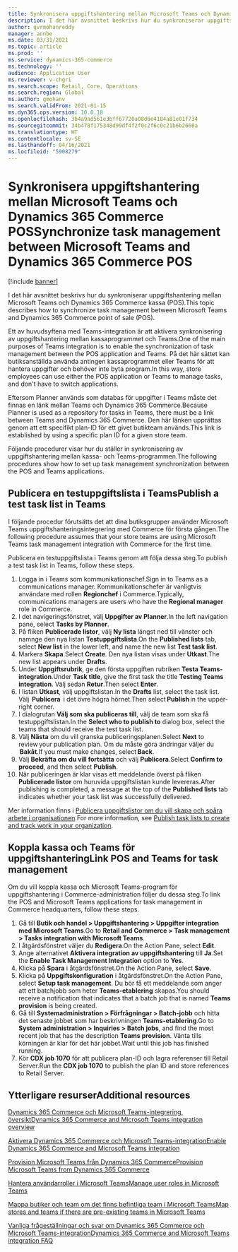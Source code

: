 ```yaml
---
title: Synkronisera uppgiftshantering mellan Microsoft Teams och Dynamics 365 Commerce POS
description: I det här avsnittet beskrivs hur du synkroniserar uppgiftshantering mellan Microsoft Teams och Dynamics 365 Commerce kassa (POS).
author: gvrmohanreddy
manager: annbe
ms.date: 03/31/2021
ms.topic: article
ms.prod: ''
ms.service: dynamics-365-commerce
ms.technology: ''
audience: Application User
ms.reviewer: v-chgri
ms.search.scope: Retail, Core, Operations
ms.search.region: Global
ms.author: gmohanv
ms.search.validFrom: 2021-01-15
ms.dyn365.ops.version: 10.0.18
ms.openlocfilehash: 3b4a9ad561e3bff67720a08d6e4184a81e01f734
ms.sourcegitcommit: 34b478f175348d99df4f2f0c2f6c0c21b6b2660a
ms.translationtype: HT
ms.contentlocale: sv-SE
ms.lasthandoff: 04/16/2021
ms.locfileid: "5908279"
---
```

# <a name="synchronize-task-management-between-microsoft-teams-and-dynamics-365-commerce-pos"></a><span data-ttu-id="b9769-103">Synkronisera uppgiftshantering mellan Microsoft Teams och Dynamics 365 Commerce POS</span><span class="sxs-lookup"><span data-stu-id="b9769-103">Synchronize task management between Microsoft Teams and Dynamics 365 Commerce POS</span></span>

[!include [banner](includes/banner.md)]

<span data-ttu-id="b9769-104">I det här avsnittet beskrivs hur du synkroniserar uppgiftshantering mellan Microsoft Teams och Dynamics 365 Commerce kassa (POS).</span><span class="sxs-lookup"><span data-stu-id="b9769-104">This topic describes how to synchronize task management between Microsoft Teams and Dynamics 365 Commerce point of sale (POS).</span></span>

<span data-ttu-id="b9769-105">Ett av huvudsyftena med Teams-integration är att aktivera synkronisering av uppgiftshantering mellan kassaprogrammet och Teams.</span><span class="sxs-lookup"><span data-stu-id="b9769-105">One of the main purposes of Teams integration is to enable the synchronization of task management between the POS application and Teams.</span></span> <span data-ttu-id="b9769-106">På det här sättet kan butiksanställda använda antingen kassaprogrammet eller Teams för att hantera uppgifter och behöver inte byta program.</span><span class="sxs-lookup"><span data-stu-id="b9769-106">In this way, store employees can use either the POS application or Teams to manage tasks, and don't have to switch applications.</span></span>

<span data-ttu-id="b9769-107">Eftersom Planner används som databas för uppgifter i Teams måste det finnas en länk mellan Teams och Dynamics 365 Commerce.</span><span class="sxs-lookup"><span data-stu-id="b9769-107">Because Planner is used as a repository for tasks in Teams, there must be a link between Teams and Dynamics 365 Commerce.</span></span> <span data-ttu-id="b9769-108">Den här länken upprättas genom att ett specifikt plan-ID för ett givet butikteam används.</span><span class="sxs-lookup"><span data-stu-id="b9769-108">This link is established by using a specific plan ID for a given store team.</span></span>

<span data-ttu-id="b9769-109">Följande procedurer visar hur du ställer in synkronisering av uppgiftshantering mellan kassa- och Teams-programmen.</span><span class="sxs-lookup"><span data-stu-id="b9769-109">The following procedures show how to set up task management synchronization between the POS and Teams applications.</span></span>

## <a name="publish-a-test-task-list-in-teams"></a><span data-ttu-id="b9769-110">Publicera en testuppgiftslista i Teams</span><span class="sxs-lookup"><span data-stu-id="b9769-110">Publish a test task list in Teams</span></span>

<span data-ttu-id="b9769-111">I följande procedur förutsätts det att dina butiksgrupper använder Microsoft Teams uppgiftshanteringsintegrering med Commerce för första gången.</span><span class="sxs-lookup"><span data-stu-id="b9769-111">The following procedure assumes that your store teams are using Microsoft Teams task management integration with Commerce for the first time.</span></span>

<span data-ttu-id="b9769-112">Publicera en testuppgiftslista i Teams genom att följa dessa steg.</span><span class="sxs-lookup"><span data-stu-id="b9769-112">To publish a test task list in Teams, follow these steps.</span></span>

1. <span data-ttu-id="b9769-113">Logga in i Teams som kommunikationschef.</span><span class="sxs-lookup"><span data-stu-id="b9769-113">Sign in to Teams as a communications manager.</span></span> <span data-ttu-id="b9769-114">Kommunikationschefer är vanligtvis användare med rollen **Regionchef** i Commerce.</span><span class="sxs-lookup"><span data-stu-id="b9769-114">Typically, communications managers are users who have the **Regional manager** role in Commerce.</span></span>
1. <span data-ttu-id="b9769-115">I det navigeringsfönstret, välj **Uppgifter av Planner**.</span><span class="sxs-lookup"><span data-stu-id="b9769-115">In the left navigation pane, select **Tasks by Planner**.</span></span>
1. <span data-ttu-id="b9769-116">På fliken **Publicerade listor**, välj **Ny lista** längst ned till vänster och namnge den nya listan **Testuppgiftslista**.</span><span class="sxs-lookup"><span data-stu-id="b9769-116">On the **Published lists** tab, select **New list** in the lower left, and name the new list **Test task list**.</span></span>
1. <span data-ttu-id="b9769-117">Markera **Skapa**.</span><span class="sxs-lookup"><span data-stu-id="b9769-117">Select **Create**.</span></span> <span data-ttu-id="b9769-118">Den nya listan visas under **Utkast**.</span><span class="sxs-lookup"><span data-stu-id="b9769-118">The new list appears under **Drafts**.</span></span>
1. <span data-ttu-id="b9769-119">Under **Uppgiftsrubrik**, ge den första uppgiften rubriken **Testa Teams-integration**.</span><span class="sxs-lookup"><span data-stu-id="b9769-119">Under **Task title**, give the first task the title **Testing Teams integration**.</span></span> <span data-ttu-id="b9769-120">Välj sedan **Retur**.</span><span class="sxs-lookup"><span data-stu-id="b9769-120">Then select **Enter**.</span></span>
1. <span data-ttu-id="b9769-121">I listan **Utkast**, välj uppgiftslistan.</span><span class="sxs-lookup"><span data-stu-id="b9769-121">In the **Drafts** list, select the task list.</span></span> <span data-ttu-id="b9769-122">Välj  **Publicera**  i det övre högra hörnet.</span><span class="sxs-lookup"><span data-stu-id="b9769-122">Then select **Publish** in the upper-right corner.</span></span>
1. <span data-ttu-id="b9769-123">I dialogrutan **Välj som ska publiceras till**, välj de team som ska få testuppgiftslistan.</span><span class="sxs-lookup"><span data-stu-id="b9769-123">In the **Select who to publish to** dialog box, select the teams that should receive the test task list.</span></span>
1. <span data-ttu-id="b9769-124">Välj **Nästa** om du vill granska publiceringsplanen.</span><span class="sxs-lookup"><span data-stu-id="b9769-124">Select **Next** to review your publication plan.</span></span> <span data-ttu-id="b9769-125">Om du måste göra ändringar väljer du  **Bakåt**.</span><span class="sxs-lookup"><span data-stu-id="b9769-125">If you must make changes, select **Back**.</span></span> 
1. <span data-ttu-id="b9769-126">Välj **Bekräfta om du vill fortsätta** och välj **Publicera**.</span><span class="sxs-lookup"><span data-stu-id="b9769-126">Select **Confirm to proceed**, and then select **Publish**.</span></span>
1. <span data-ttu-id="b9769-127">När publiceringen är klar visas ett meddelande överst på fliken **Publicerade listor** om huruvida uppgiftslistan kunde levereras.</span><span class="sxs-lookup"><span data-stu-id="b9769-127">After publishing is completed, a message at the top of the **Published lists** tab indicates whether your task list was successfully delivered.</span></span>

<span data-ttu-id="b9769-128">Mer information finns i [Publicera uppgiftslistor om du vill skapa och spåra arbete i organisationen](https://support.microsoft.com/office/publish-task-lists-to-create-and-track-work-in-your-organization-095409b3-f5af-40aa-9f9e-339b54e705df).</span><span class="sxs-lookup"><span data-stu-id="b9769-128">For more information, see [Publish task lists to create and track work in your organization](https://support.microsoft.com/office/publish-task-lists-to-create-and-track-work-in-your-organization-095409b3-f5af-40aa-9f9e-339b54e705df).</span></span>

## <a name="link-pos-and-teams-for-task-management"></a><span data-ttu-id="b9769-129">Koppla kassa och Teams för uppgiftshantering</span><span class="sxs-lookup"><span data-stu-id="b9769-129">Link POS and Teams for task management</span></span>

<span data-ttu-id="b9769-130">Om du vill koppla kassa och Microsoft Teams-program för uppgiftshantering i Commerce-administration följer du dessa steg.</span><span class="sxs-lookup"><span data-stu-id="b9769-130">To link the POS and Microsoft Teams applications for task management in Commerce headquarters, follow these steps.</span></span>

1. <span data-ttu-id="b9769-131">Gå till **Butik och handel \> Uppgiftshantering \> Uppgifter integration med Microsoft Teams**.</span><span class="sxs-lookup"><span data-stu-id="b9769-131">Go to **Retail and Commerce \> Task management \> Tasks integration with Microsoft Teams**.</span></span>
1. <span data-ttu-id="b9769-132">I åtgärdsfönstret väljer du **Redigera**.</span><span class="sxs-lookup"><span data-stu-id="b9769-132">On the Action Pane, select **Edit**.</span></span>
1. <span data-ttu-id="b9769-133">Ange alternativet **Aktivera integration av uppgiftshantering** till **Ja**.</span><span class="sxs-lookup"><span data-stu-id="b9769-133">Set the **Enable Task Management Integration** option to **Yes**.</span></span>
1. <span data-ttu-id="b9769-134">Klicka på **Spara** i åtgärdsfönstret.</span><span class="sxs-lookup"><span data-stu-id="b9769-134">On the Action Pane, select **Save**.</span></span>
1. <span data-ttu-id="b9769-135">Klicka på **Uppgiftskonfiguration** i åtgärdsfönstret.</span><span class="sxs-lookup"><span data-stu-id="b9769-135">On the Action Pane, select **Setup task management**.</span></span> <span data-ttu-id="b9769-136">Du bör få ett meddelande som anger att ett batchjobb som heter **Teams-etablering** skapas.</span><span class="sxs-lookup"><span data-stu-id="b9769-136">You should receive a notification that indicates that a batch job that is named **Teams provision** is being created.</span></span>
1. <span data-ttu-id="b9769-137">Gå till **Systemadministration \> Förfrågningar \> Batch-jobb** och hitta det senaste jobbet som har beskrivningen **Teams-etablering**.</span><span class="sxs-lookup"><span data-stu-id="b9769-137">Go to **System administration \> Inquiries \> Batch jobs**, and find the most recent job that has the description **Teams provision**.</span></span> <span data-ttu-id="b9769-138">Vänta tills körningen är klar för det här jobbet.</span><span class="sxs-lookup"><span data-stu-id="b9769-138">Wait until this job has finished running.</span></span>
1. <span data-ttu-id="b9769-139">Kör **CDX job 1070** för att publicera plan-ID och lagra referenser till Retail Server.</span><span class="sxs-lookup"><span data-stu-id="b9769-139">Run the **CDX job 1070** to publish the plan ID and store references to Retail Server.</span></span>

## <a name="additional-resources"></a><span data-ttu-id="b9769-140">Ytterligare resurser</span><span class="sxs-lookup"><span data-stu-id="b9769-140">Additional resources</span></span>

[<span data-ttu-id="b9769-141">Dynamics 365 Commerce och Microsoft Teams-integrering, översikt</span><span class="sxs-lookup"><span data-stu-id="b9769-141">Dynamics 365 Commerce and Microsoft Teams integration overview</span></span>](commerce-teams-integration.md)

[<span data-ttu-id="b9769-142">Aktivera Dynamics 365 Commerce och Microsoft Teams-integration</span><span class="sxs-lookup"><span data-stu-id="b9769-142">Enable Dynamics 365 Commerce and Microsoft Teams integration</span></span>](enable-teams-integration.md)

[<span data-ttu-id="b9769-143">Provision Microsoft Teams från Dynamics 365 Commerce</span><span class="sxs-lookup"><span data-stu-id="b9769-143">Provision Microsoft Teams from Dynamics 365 Commerce</span></span>](provision-teams-from-commerce.md)

[<span data-ttu-id="b9769-144">Hantera användarroller i Microsoft Teams</span><span class="sxs-lookup"><span data-stu-id="b9769-144">Manage user roles in Microsoft Teams</span></span>](manage-user-roles-teams.md)

[<span data-ttu-id="b9769-145">Mappa butiker och team om det finns befintliga team i Microsoft Teams</span><span class="sxs-lookup"><span data-stu-id="b9769-145">Map stores and teams if there are pre-existing teams in Microsoft Teams</span></span>](map-stores-existing-teams.md)

[<span data-ttu-id="b9769-146">Vanliga frågeställningar och svar om Dynamics 365 Commerce och Microsoft Teams-integration</span><span class="sxs-lookup"><span data-stu-id="b9769-146">Dynamics 365 Commerce and Microsoft Teams integration FAQ</span></span>](teams-integration-faq.md)
